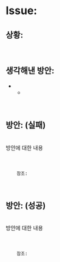 <!--
author: Dailyscat
purpose: issue arrange
rules:
 (1) 헤더와 문단사이
    <br/>
    <br/>
 (2) 코드가 작성되는 부분은 >로 정리
 (3) 참조는 해당 내용 바로 아래
    <br/>
    <br/>
 (4) 명령어는 bold
 (5) 방안은 ## 안의 과정은 ###
-->

# Issue:

## 상황:

<br/>

## 생각해낸 방안:

+ +

<br/>

## 방안: (실패)

<br/>
  방안에 대한 내용
<br/>
<br/>
<br/>

        참조:

<br/>

## 방안: (성공)

<br/>
  방안에 대한 내용
<br/>
<br/>
<br/>

        참조:

<br/>
